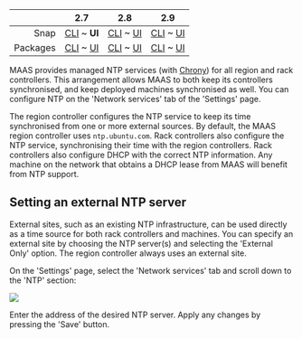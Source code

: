 <!-- deb-2-7-cli
||2.7|2.8|2.9|
|-----:|:-----:|:-----:|:-----:|
|Snap|[CLI](/t/ntp-services-snap-2-7-cli/2958) ~ [UI](/t/ntp-services-snap-2-7-ui/2959)|[CLI](/t/ntp-services-snap-2-8-cli/2960) ~ [UI](/t/ntp-services-snap-2-8-ui/2961)|[CLI](/t/ntp-services-snap-2-9-cli/2962) ~ [UI](/t/ntp-services-snap-2-9-ui/2963)|
|Packages|**CLI** ~ [UI](/t/ntp-services-deb-2-7-ui/2965)|[CLI](/t/ntp-services-deb-2-8-cli/2966) ~ [UI](/t/ntp-services-deb-2-8-ui/2967)|[CLI](/t/ntp-services-deb-2-9-cli/2968) ~ [UI](/t/ntp-services-deb-2-9-ui/2969)|
 deb-2-7-cli -->

<!-- deb-2-7-ui
||2.7|2.8|2.9|
|-----:|:-----:|:-----:|:-----:|
|Snap|[CLI](/t/ntp-services-snap-2-7-cli/2958) ~ [UI](/t/ntp-services-snap-2-7-ui/2959)|[CLI](/t/ntp-services-snap-2-8-cli/2960) ~ [UI](/t/ntp-services-snap-2-8-ui/2961)|[CLI](/t/ntp-services-snap-2-9-cli/2962) ~ [UI](/t/ntp-services-snap-2-9-ui/2963)|
|Packages|[CLI](/t/ntp-services-deb-2-7-cli/2964) ~ **UI**|[CLI](/t/ntp-services-deb-2-8-cli/2966) ~ [UI](/t/ntp-services-deb-2-8-ui/2967)|[CLI](/t/ntp-services-deb-2-9-cli/2968) ~ [UI](/t/ntp-services-deb-2-9-ui/2969)|
 deb-2-7-ui -->

<!-- deb-2-8-cli
||2.7|2.8|2.9|
|-----:|:-----:|:-----:|:-----:|
|Snap|[CLI](/t/ntp-services-snap-2-7-cli/2958) ~ [UI](/t/ntp-services-snap-2-7-ui/2959)|[CLI](/t/ntp-services-snap-2-8-cli/2960) ~ [UI](/t/ntp-services-snap-2-8-ui/2961)|[CLI](/t/ntp-services-snap-2-9-cli/2962) ~ [UI](/t/ntp-services-snap-2-9-ui/2963)|
|Packages|[CLI](/t/ntp-services-deb-2-7-cli/2964) ~ [UI](/t/ntp-services-deb-2-7-ui/2965)||**CLI** ~ [UI](/t/ntp-services-deb-2-8-ui/2967)|[CLI](/t/ntp-services-deb-2-9-cli/2968) ~ [UI](/t/ntp-services-deb-2-9-ui/2969)|
 deb-2-8-cli -->

<!-- deb-2-8-ui
||2.7|2.8|2.9|
|-----:|:-----:|:-----:|:-----:|
|Snap|[CLI](/t/ntp-services-snap-2-7-cli/2958) ~ [UI](/t/ntp-services-snap-2-7-ui/2959)|[CLI](/t/ntp-services-snap-2-8-cli/2960) ~ [UI](/t/ntp-services-snap-2-8-ui/2961)|[CLI](/t/ntp-services-snap-2-9-cli/2962) ~ [UI](/t/ntp-services-snap-2-9-ui/2963)|
|Packages|[CLI](/t/ntp-services-deb-2-7-cli/2964) ~ [UI](/t/ntp-services-deb-2-7-ui/2965)|[CLI](/t/ntp-services-deb-2-8-cli/2966) ~ **UI**|[CLI](/t/ntp-services-deb-2-9-cli/2968) ~ [UI](/t/ntp-services-deb-2-9-ui/2969)|
 deb-2-8-ui -->

<!-- deb-2-9-cli
||2.7|2.8|2.9|
|-----:|:-----:|:-----:|:-----:|
|Snap|[CLI](/t/ntp-services-snap-2-7-cli/2958) ~ [UI](/t/ntp-services-snap-2-7-ui/2959)|[CLI](/t/ntp-services-snap-2-8-cli/2960) ~ [UI](/t/ntp-services-snap-2-8-ui/2961)|[CLI](/t/ntp-services-snap-2-9-cli/2962) ~ [UI](/t/ntp-services-snap-2-9-ui/2963)|
|Packages|[CLI](/t/ntp-services-deb-2-7-cli/2964) ~ [UI](/t/ntp-services-deb-2-7-ui/2965)|[CLI](/t/ntp-services-deb-2-8-cli/2966) ~ [UI](/t/ntp-services-deb-2-8-ui/2967)||**CLI** ~ [UI](/t/ntp-services-deb-2-9-ui/2969)|
 deb-2-9-cli -->

<!-- deb-2-9-ui
||2.7|2.8|2.9|
|-----:|:-----:|:-----:|:-----:|
|Snap|[CLI](/t/ntp-services-snap-2-7-cli/2958) ~ [UI](/t/ntp-services-snap-2-7-ui/2959)|[CLI](/t/ntp-services-snap-2-8-cli/2960) ~ [UI](/t/ntp-services-snap-2-8-ui/2961)|[CLI](/t/ntp-services-snap-2-9-cli/2962) ~ [UI](/t/ntp-services-snap-2-9-ui/2963)|
|Packages|[CLI](/t/ntp-services-deb-2-7-cli/2964) ~ [UI](/t/ntp-services-deb-2-7-ui/2965)|[CLI](/t/ntp-services-deb-2-8-cli/2966) ~ [UI](/t/ntp-services-deb-2-8-ui/2967)|[CLI](/t/ntp-services-deb-2-9-cli/2968) ~ **UI**|
 deb-2-9-ui -->

<!-- snap-2-7-cli
||2.7|2.8|2.9|
|-----:|:-----:|:-----:|:-----:|
|Snap|**CLI** ~ [UI](/t/ntp-services-snap-2-7-ui/2959)|[CLI](/t/ntp-services-snap-2-8-cli/2960) ~ [UI](/t/ntp-services-snap-2-8-ui/2961)|[CLI](/t/ntp-services-snap-2-9-cli/2962) ~ [UI](/t/ntp-services-snap-2-9-ui/2963)|
|Packages|[CLI](/t/ntp-services-deb-2-7-cli/2964) ~ [UI](/t/ntp-services-deb-2-7-ui/2965)|[CLI](/t/ntp-services-deb-2-8-cli/2966) ~ [UI](/t/ntp-services-deb-2-8-ui/2967)|[CLI](/t/ntp-services-deb-2-9-cli/2968) ~ [UI](/t/ntp-services-deb-2-9-ui/2969)|
 snap-2-7-cli -->

||2.7|2.8|2.9|
|-----:|:-----:|:-----:|:-----:|
|Snap|[CLI](/t/ntp-services-snap-2-7-cli/2958) ~ **UI**|[CLI](/t/ntp-services-snap-2-8-cli/2960) ~ [UI](/t/ntp-services-snap-2-8-ui/2961)|[CLI](/t/ntp-services-snap-2-9-cli/2962) ~ [UI](/t/ntp-services-snap-2-9-ui/2963)|
|Packages|[CLI](/t/ntp-services-deb-2-7-cli/2964) ~ [UI](/t/ntp-services-deb-2-7-ui/2965)|[CLI](/t/ntp-services-deb-2-8-cli/2966) ~ [UI](/t/ntp-services-deb-2-8-ui/2967)|[CLI](/t/ntp-services-deb-2-9-cli/2968) ~ [UI](/t/ntp-services-deb-2-9-ui/2969)|

<!-- snap-2-8-cli
||2.7|2.8|2.9|
|-----:|:-----:|:-----:|:-----:|
|Snap|[CLI](/t/ntp-services-snap-2-7-cli/2958) ~ [UI](/t/ntp-services-snap-2-7-ui/2959)||**CLI** ~ [UI](/t/ntp-services-snap-2-8-ui/2961)|[CLI](/t/ntp-services-snap-2-9-cli/2962) ~ [UI](/t/ntp-services-snap-2-9-ui/2963)|
|Packages|[CLI](/t/ntp-services-deb-2-7-cli/2964) ~ [UI](/t/ntp-services-deb-2-7-ui/2965)|[CLI](/t/ntp-services-deb-2-8-cli/2966) ~ [UI](/t/ntp-services-deb-2-8-ui/2967)|[CLI](/t/ntp-services-deb-2-9-cli/2968) ~ [UI](/t/ntp-services-deb-2-9-ui/2969)|
 snap-2-8-cli -->

<!-- snap-2-8-ui
||2.7|2.8|2.9|
|-----:|:-----:|:-----:|:-----:|
|Snap|[CLI](/t/ntp-services-snap-2-7-cli/2958) ~ [UI](/t/ntp-services-snap-2-7-ui/2959)|[CLI](/t/ntp-services-snap-2-8-cli/2960) ~ **UI**|[CLI](/t/ntp-services-snap-2-9-cli/2962) ~ [UI](/t/ntp-services-snap-2-9-ui/2963)|
|Packages|[CLI](/t/ntp-services-deb-2-7-cli/2964) ~ [UI](/t/ntp-services-deb-2-7-ui/2965)|[CLI](/t/ntp-services-deb-2-8-cli/2966) ~ [UI](/t/ntp-services-deb-2-8-ui/2967)|[CLI](/t/ntp-services-deb-2-9-cli/2968) ~ [UI](/t/ntp-services-deb-2-9-ui/2969)|
 snap-2-8-ui -->

<!-- snap-2-9-cli
||2.7|2.8|2.9|
|-----:|:-----:|:-----:|:-----:|
|Snap|[CLI](/t/ntp-services-snap-2-7-cli/2958) ~ [UI](/t/ntp-services-snap-2-7-ui/2959)|[CLI](/t/ntp-services-snap-2-8-cli/2960) ~ [UI](/t/ntp-services-snap-2-8-ui/2961)||**CLI** ~ [UI](/t/ntp-services-snap-2-9-ui/2963)|
|Packages|[CLI](/t/ntp-services-deb-2-7-cli/2964) ~ [UI](/t/ntp-services-deb-2-7-ui/2965)|[CLI](/t/ntp-services-deb-2-8-cli/2966) ~ [UI](/t/ntp-services-deb-2-8-ui/2967)|[CLI](/t/ntp-services-deb-2-9-cli/2968) ~ [UI](/t/ntp-services-deb-2-9-ui/2969)|
 snap-2-9-cli -->

<!-- snap-2-9-ui
||2.7|2.8|2.9|
|-----:|:-----:|:-----:|:-----:|
|Snap|[CLI](/t/ntp-services-snap-2-7-cli/2958) ~ [UI](/t/ntp-services-snap-2-7-ui/2959)|[CLI](/t/ntp-services-snap-2-8-cli/2960) ~ [UI](/t/ntp-services-snap-2-8-ui/2961)|[CLI](/t/ntp-services-snap-2-9-cli/2962) ~ **UI**|
|Packages|[CLI](/t/ntp-services-deb-2-7-cli/2964) ~ [UI](/t/ntp-services-deb-2-7-ui/2965)|[CLI](/t/ntp-services-deb-2-8-cli/2966) ~ [UI](/t/ntp-services-deb-2-8-ui/2967)|[CLI](/t/ntp-services-deb-2-9-cli/2968) ~ [UI](/t/ntp-services-deb-2-9-ui/2969)|
 snap-2-9-ui -->

MAAS provides managed NTP services (with [Chrony](https://chrony.tuxfamily.org/)) for all region and rack controllers. This arrangement allows MAAS to both keep its controllers synchronised, and keep deployed machines synchronised as well. You can configure NTP on the 'Network services' tab of the 'Settings' page.

The region controller configures the NTP service to keep its time synchronised from one or more external sources. By default, the MAAS region controller uses `ntp.ubuntu.com`. Rack controllers also configure the NTP service, synchronising their time with the region controllers.  Rack controllers also configure DHCP with the correct NTP information. Any machine on the network that obtains a DHCP lease from MAAS will benefit from NTP support.

<h2 id="heading--setting-ntp-server">Setting an external NTP server</h2>

External sites, such as an existing NTP infrastructure, can be used directly as a time source for both rack controllers and machines. You can specify an external site by choosing the NTP server(s) and selecting the 'External Only' option. The region controller always uses an external site.

On the 'Settings' page, select the 'Network services' tab and scroll down to the 'NTP' section:

<a href="https://assets.ubuntu.com/v1/69180b4a-installconfig-network-ntp__2.6-configure-ntp.png" target = "_blank"><img src="https://assets.ubuntu.com/v1/69180b4a-installconfig-network-ntp__2.6-configure-ntp.png"></a>

Enter the address of the desired NTP server. Apply any changes by pressing the 'Save' button.

<!-- LINKS -->